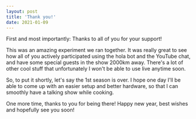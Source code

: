 ```yaml
---
layout: post
title: 'Thank you!'
date: 2021-01-09
---
```

First and most importantly: Thanks to all of you for your support!

This was an amazing experiment we ran together. It was really great to see how all of you actively participated using the hola bot and the YouTube chat, and have some special guests in the show 2000km away. There's a lot of other cool stuff that unfortunately I won't be able to use live anytime soon. 

So, to put it shortly, let's say the 1st season is over. I hope one day I'll be able to come up with an easier setup and better hardware, so that I can smoothly have a talking show while cooking.

One more time, thanks to you for being there! Happy new year, best wishes and hopefully see you soon!
